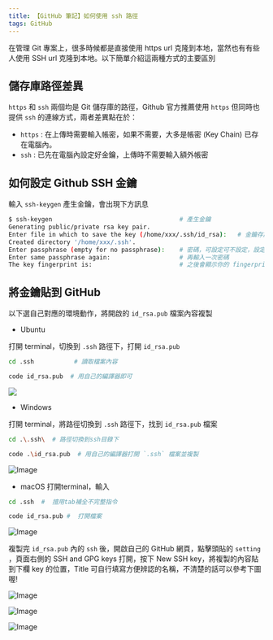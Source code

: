 ```yaml
---
title: 【GitHub 筆記】如何使用 ssh 路徑
tags: GitHub
---
```

在管理 Git 專案上，很多時候都是直接使用 https url 克隆到本地，當然也有有些人使用 SSH url 克隆到本地。以下簡單介紹這兩種方式的主要區別

## 儲存庫路徑差異

`https` 和 `ssh` 兩個均是 Git 儲存庫的路徑，Github 官方推薦使用 `https` 但同時也提供 `ssh` 的連線方式，兩者差異點在於：

* `https` : 在上傳時需要輸入帳密，如果不需要，大多是帳密 (Key Chain) 已存在電腦內。
* `ssh` : 已先在電腦內設定好金鑰，上傳時不需要輸入額外帳密

## 如何設定 Github SSH 金鑰

輸入 `ssh-keygen` 產生金鑰，會出現下方訊息

``` bash
$ ssh-keygen                                   # 產生金鑰
Generating public/private rsa key pair.
Enter file in which to save the key (/home/xxx/.ssh/id_rsa):   # 金鑰存放路徑，直接按 Enter
Created directory '/home/xxx/.ssh'.
Enter passphrase (empty for no passphrase):    # 密碼，可設定可不設定，設定的話每次上傳會多需要輸入一次密碼
Enter same passphrase again:                   # 再輸入一次密碼
The key fingerprint is:                        # 之後會顯示你的 fingerprint，到這裡就完成 key 的產生了
```

## 將金鑰貼到 GitHub

以下選自己對應的環境動作，將開啟的 `id_rsa.pub` 檔案內容複製

* Ubuntu

打開 terminal，切換到 `.ssh` 路徑下，打開 `id_rsa.pub`

``` bash
cd .ssh           # 讀取檔案內容
```

``` bash
code id_rsa.pub  # 用自己的編譯器即可
```

![](https://i.imgur.com/xpTpufW.png)

* Windows

打開 terminal，將路徑切換到 `.ssh` 路徑下，找到 `id_rsa.pub` 檔案

``` bash
cd .\.ssh\  # 路徑切換到ssh目錄下
```

``` bash
code .\id_rsa.pub  # 用自己的編譯器打開 `.ssh` 檔案並複製
```

![Image](https://i.imgur.com/2eqNJFE.png)

* macOS
  打開terminal，輸入

```bash
cd .ssh  #  擅用tab補全不完整指令
```

```bash
code id_rsa.pub #  打開檔案
```

![Image](https://i.imgur.com/xCO2ir1.png)

複製完 `id_rsa.pub` 內的 `ssh` 後，開啟自己的 GitHub 網頁，點擊頭貼的 `setting` ，頁面右側的 SSH and GPG keys 打開，按下 New SSH key，將複製的內容貼到下欄 key 的位置，Title 可自行填寫方便辨認的名稱，不清楚的話可以參考下圖喔!

![Image](https://i.imgur.com/EeVTRPH.png)

![Image](https://i.imgur.com/JCJ07iQ.png)

![Image](https://i.imgur.com/Ih63N5Z.png)
